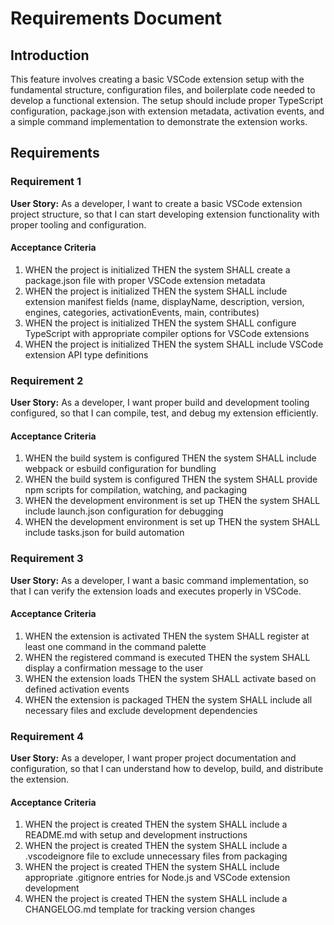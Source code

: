 # Requirements Document

## Introduction

This feature involves creating a basic VSCode extension setup with the fundamental structure, configuration files, and boilerplate code needed to develop a functional extension. The setup should include proper TypeScript configuration, package.json with extension metadata, activation events, and a simple command implementation to demonstrate the extension works.

## Requirements

### Requirement 1

**User Story:** As a developer, I want to create a basic VSCode extension project structure, so that I can start developing extension functionality with proper tooling and configuration.

#### Acceptance Criteria

1. WHEN the project is initialized THEN the system SHALL create a package.json file with proper VSCode extension metadata
2. WHEN the project is initialized THEN the system SHALL include extension manifest fields (name, displayName, description, version, engines, categories, activationEvents, main, contributes)
3. WHEN the project is initialized THEN the system SHALL configure TypeScript with appropriate compiler options for VSCode extensions
4. WHEN the project is initialized THEN the system SHALL include VSCode extension API type definitions

### Requirement 2

**User Story:** As a developer, I want proper build and development tooling configured, so that I can compile, test, and debug my extension efficiently.

#### Acceptance Criteria

1. WHEN the build system is configured THEN the system SHALL include webpack or esbuild configuration for bundling
2. WHEN the build system is configured THEN the system SHALL provide npm scripts for compilation, watching, and packaging
3. WHEN the development environment is set up THEN the system SHALL include launch.json configuration for debugging
4. WHEN the development environment is set up THEN the system SHALL include tasks.json for build automation

### Requirement 3

**User Story:** As a developer, I want a basic command implementation, so that I can verify the extension loads and executes properly in VSCode.

#### Acceptance Criteria

1. WHEN the extension is activated THEN the system SHALL register at least one command in the command palette
2. WHEN the registered command is executed THEN the system SHALL display a confirmation message to the user
3. WHEN the extension loads THEN the system SHALL activate based on defined activation events
4. WHEN the extension is packaged THEN the system SHALL include all necessary files and exclude development dependencies

### Requirement 4

**User Story:** As a developer, I want proper project documentation and configuration, so that I can understand how to develop, build, and distribute the extension.

#### Acceptance Criteria

1. WHEN the project is created THEN the system SHALL include a README.md with setup and development instructions
2. WHEN the project is created THEN the system SHALL include a .vscodeignore file to exclude unnecessary files from packaging
3. WHEN the project is created THEN the system SHALL include appropriate .gitignore entries for Node.js and VSCode extension development
4. WHEN the project is created THEN the system SHALL include a CHANGELOG.md template for tracking version changes